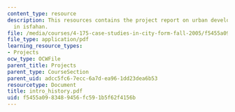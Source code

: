 ```yaml
---
content_type: resource
description: This resources contains the project report on urban development and analysis
  in isfahan.
file: /media/courses/4-175-case-studies-in-city-form-fall-2005/f5455a0983489456fc591b5f62f4156b_intro_history.pdf
file_type: application/pdf
learning_resource_types:
- Projects
ocw_type: OCWFile
parent_title: Projects
parent_type: CourseSection
parent_uid: adcc5fc6-7ecc-6a7d-ea96-1dd23dea6b53
resourcetype: Document
title: intro_history.pdf
uid: f5455a09-8348-9456-fc59-1b5f62f4156b
---
```

